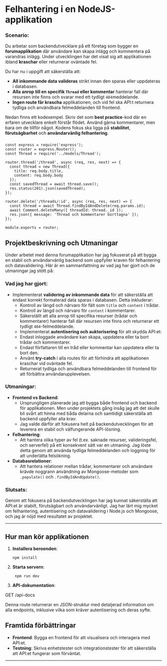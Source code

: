 
# Felhantering i en NodeJS-applikation

### Scenario:

Du arbetar som backendutvecklare på ett företag som bygger en **forumapplikation** där användare kan skapa inlägg och kommentera på varandras inlägg. Under utvecklingen har det visat sig att applikationen ibland **kraschar** eller returnerar oväntade fel.

Du har nu i uppgift att säkerställa att:

- **All inkommande data valideras** strikt innan den sparas eller uppdateras i databasen.
- **Alla anrop till en specifik `Thread` eller kommentar** hanterar fall där resursen inte finns och svarar med ett tydligt `404`meddelande.
- **Ingen route får krascha** applikationen, och vid fel ska API:t returnera tydliga och användbara felmeddelanden till frontend.

Nedan finns ett kodexempel. Skriv det som **best practice**-kod där en erfaren utvecklare enkelt förstår flödet. Använd gärna kommentarer, men bara om de tillför något. Kodens fokus ska ligga på **stabilitet**, **förutsägbarhet** och **användarvänlig felhantering**.

###
```
const express = require('express');
const router = express.Router();
const Thread = require('../models/Thread');

router.thread('/thread', async (req, res, next) => {
  const thread = new Thread({
    title: req.body.title,
    content: req.body.body
  });
  const savedThread = await thread.save();
  res.status(201).json(savedThread);
});

router.delete('/threads/:id', async (req, res, next) => {
  const thread = await Thread.findByIdAndDelete(req.params.id);
  await Comment.deleteMany({ threadId: thread._id });
  res.json({ message: 'Thread och kommentarer borttagna' });
});

module.exports = router;

```
###

## Projektbeskrivning och Utmaningar

Under arbetet med denna forumapplikation har jag fokuserat på att bygga en stabil och användarvänlig backend som uppfyller kraven för felhantering och datavalidering. Här är en sammanfattning av vad jag har gjort och de utmaningar jag stött på:

### Vad jag har gjort:
- Implementerat **validering av inkommande data** för att säkerställa att endast korrekt formaterad data sparas i databasen. Detta inkluderar:
  - Kontroll av längd och närvaro för fält som `title` och `content` i trådar.
  - Kontroll av längd och närvaro för `content` i kommentarer.
  - Säkerställt att alla anrop till specifika resurser (trådar och kommentarer) hanterar fall där resursen inte finns och returnerar ett tydligt `404`-felmeddelande.
  - Implementerat **autentisering och auktorisering** för att skydda API:et:
  - Endast inloggade användare kan skapa, uppdatera eller ta bort trådar och kommentarer.
  - Endast författaren till en tråd eller kommentar kan uppdatera eller ta bort den.
  - Använt **try-catch** i alla routes för att förhindra att applikationen kraschar vid oväntade fel.
  - Returnerat tydliga och användbara felmeddelanden till frontend för att förbättra användarupplevelsen.

### Utmaningar:
- **Frontend vs Backend**: 
  - Ursprungligen planerade jag att bygga både frontend och backend för applikationen. Men under projektets gång insåg jag att det skulle bli svårt att hinna med båda delarna och samtidigt säkerställa att backend uppfyller alla krav.
  - Jag valde därför att fokusera helt på backendutvecklingen för att leverera en stabil och välfungerande API-lösning.
- **Felhantering**:
  - Att hantera olika typer av fel (t.ex. saknade resurser, valideringsfel, och serverfel) på ett konsekvent sätt var en utmaning. Jag löste detta genom att använda tydliga felmeddelanden och loggning för att underlätta felsökning.
- **Databasrelationer**:
  - Att hantera relationer mellan trådar, kommentarer och användare krävde noggrann användning av Mongoose-metoder som `.populate()` och `.findByIdAndUpdate()`.

### Slutsats:
Genom att fokusera på backendutvecklingen har jag kunnat säkerställa att API:et är stabilt, förutsägbart och användarvänligt. Jag har lärt mig mycket om felhantering, autentisering och datavalidering i Node.js och Mongoose, och jag är nöjd med resultatet av projektet.

---

## Hur man kör applikationen

1. **Installera beroenden**:
   ```
   npm install
   ```

2. **Starta servern**:
   ```
    npm run dev
   ```

3. **API-dokumentation**:

  GET /api-docs

  Denna route returnerar en JSON-struktur med detaljerad information om alla endpoints, inklusive vilka som kräver autentisering och deras syfte.

## Framtida förbättringar

- **Frontend**: Bygga en frontend för att visualisera och interagera med API:et.
- **Testning**: Skriva enhetstester och integrationstester för att säkerställa att API:et fungerar som förväntat.

---
